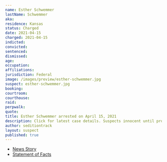 ```yaml
---
name: Esther Schwemmer
lastName: Schwemmer
aka:
residence: Kansas
status: Charged
date: 2021-04-15
charged: 2021-04-15
indicted:
convicted:
sentenced:
dismissed:
age:
occupation:
affiliations:
jurisdiction: Federal
image: /images/preview/esther-schwemmer.jpg
suspect: esther-schwemmer.jpg
booking:
courtroom:
courthouse:
raid:
perpwalk:
quote:
title: Esther Schwemmer arrested on April 15, 2021
description: Click for latest case details. Suspects innocent until proven guilty.
author: seditiontrack
layout: suspect
published: true
---
```


- [News Story](https://www.msn.com/en-us/news/us/two-kansas-women-arrested-in-jan-6-capitol-riot/ar-BB1g2yEp)
- [Statement of Facts](https://extremism.gwu.edu/sites/g/files/zaxdzs2191/f/Jennifer%20Parks%20and%20Esther%20Schwemmer%20Statement%20of%20Facts.pdf)
